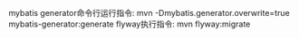 mybatis generator命令行运行指令:
mvn -Dmybatis.generator.overwrite=true mybatis-generator:generate
flyway执行指令:
mvn flyway:migrate